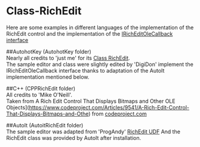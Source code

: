 # Class-RichEdit
Here are some examples in different languages of the implementation of the RichEdit control and the implementation of the [IRichEditOleCallback interface](https://msdn.microsoft.com/en-us/library/windows/desktop/bb774308(v=vs.85).aspx) 


##AutohotKey 
(AutohotKey folder)  
Nearly all credits to 'just me' for its [Class RichEdit](https://autohotkey.com/boards/viewtopic.php?t=681).  
The sample editor and class were slightly edited by 'DigiDon' implement the IRichEditOleCallback interface thanks to adaptation of the AutoIt implementation mentioned below.


##C++ 
(CPPRichEdit folder)  
All credits to 'Mike O'Neill'.  
Taken from A Rich Edit Control That Displays Bitmaps and Other OLE Objects](https://www.codeproject.com/Articles/9541/A-Rich-Edit-Control-That-Displays-Bitmaps-and-Othe) from [codeproject.com](https://www.codeproject.com)


##AutoIt 
(AutoitRichEdit folder)  
The sample editor was adapted from 'ProgAndy' [RichEdit UDF](https://www.autoitscript.com/forum/topic/83763-richedit-udf/)
And the RichEdit class was provided by AutoIt after installation.
